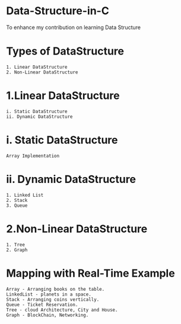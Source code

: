 # Data-Structure-in-C
To enhance my contribution on learning Data Structure

# Types of DataStructure 
    1. Linear DataStructure
    2. Non-Linear DataStructure

# 1.Linear DataStructure 
    i. Static DataStructure
    ii. Dynamic DataStructure

# i. Static DataStructure
    Array Implementation
    
# ii. Dynamic DataStructure
    1. Linked List
    2. Stack
    3. Queue

# 2.Non-Linear DataStructure
    1. Tree
    2. Graph

# Mapping with Real-Time Example 
    Array - Arranging books on the table.
    LinkedList - planets in a space.
    Stack - Arranging coins vertically.
    Queue - Ticket Reservation.
    Tree - cloud Architecture, City and House.
    Graph - BlockChain, Networking.


